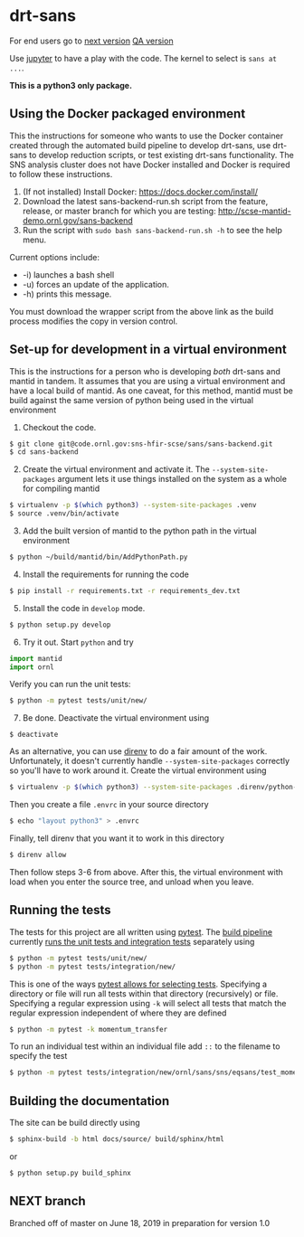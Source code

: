 drt-sans
========

For end users go to [next version](http://scse-sans-demo.ornl.gov/)
[QA version](http://scse-ui.ornl.gov:8080/)

Use [jupyter](https://jupyter.sns.gov/) to have a play with the
code. The kernel to select is `sans at ...`.


**This is a python3 only package.**

Using the Docker packaged environment
-------------------------------------

This the instructions for someone who wants to use the Docker container
created through the automated build pipeline to develop drt-sans, use
drt-sans to develop reduction scripts, or test existing drt-sans
functionality. The SNS analysis cluster does not have Docker installed
and Docker is required to follow these instructions.

1. (If not installed) Install Docker: https://docs.docker.com/install/
2. Download the latest sans-backend-run.sh script from the feature, release, or master branch for which you are testing: http://scse-mantid-demo.ornl.gov/sans-backend
3. Run the script with `sudo bash sans-backend-run.sh -h` to see the help menu.

Current options include:
* -i) launches a bash shell
* -u) forces an update of the application.
* -h) prints this message.

You must download the wrapper script from the above link as the build process modifies the copy in version control.

Set-up for development in a virtual environment
-----------------------------------------------

This is the instructions for a person who is developing *both*
drt-sans and mantid in tandem. It assumes that you are using a virtual
environment and have a local build of mantid. As one caveat, for this
method, mantid must be build against the same version of python being
used in the virtual environment

1. Checkout the code.

```sh
$ git clone git@code.ornl.gov:sns-hfir-scse/sans/sans-backend.git
$ cd sans-backend
```

2. Create the virtual environment and activate it. The
   `--system-site-packages` argument lets it use things installed on
   the system as a whole for compiling mantid
```sh
$ virtualenv -p $(which python3) --system-site-packages .venv
$ source .venv/bin/activate
```

3. Add the built version of mantid to the python path in the virtual
   environment
```sh
$ python ~/build/mantid/bin/AddPythonPath.py
```

4. Install the requirements for running the code
```sh
$ pip install -r requirements.txt -r requirements_dev.txt
```

5. Install the code in `develop` mode.
```sh
$ python setup.py develop
```

6. Try it out. Start `python` and try
```python
import mantid
import ornl
```
Verify you can run the unit tests:
```sh
$ python -m pytest tests/unit/new/
```

7. Be done. Deactivate the virtual environment using
```
$ deactivate
```

As an alternative, you can use [direnv](https://direnv.net) to do a
fair amount of the work. Unfortunately, it doesn't currently handle
`--system-site-packages` correctly so you'll have to work around
it. Create the virtual environment using
```sh
$ virtualenv -p $(which python3) --system-site-packages .direnv/python-$(python3 -c "import platform as p;print(p.python_version())")
```
Then you create a file `.envrc` in your source directory
```sh
$ echo "layout python3" > .envrc
```
Finally, tell direnv that you want it to work in this directory
```sh
$ direnv allow
```
Then follow steps 3-6 from above. After this, the virtual environment
with load when you enter the source tree, and unload when you leave.

Running the tests
-----------------

The tests for this project are all written using [pytest](https://docs.pytest.org/en/latest).
The [build pipeline](https://code.ornl.gov/sns-hfir-scse/sans/sans-backend/blob/next/.gitlab-ci.yml) currently [runs the unit tests and integration tests](https://code.ornl.gov/sns-hfir-scse/sans/sans-backend/blob/next/test_job.sh) separately using
```sh
$ python -m pytest tests/unit/new/
$ python -m pytest tests/integration/new/
```
This is one of the ways [pytest allows for selecting tests](https://docs.pytest.org/en/latest/usage.html#specifying-tests-selecting-tests).
Specifying a directory or file will run all tests within that directory (recursively) or file.
Specifying a regular expression using `-k` will select all tests that match the regular expression independent of where they are defined
```sh
$ python -m pytest -k momentum_transfer
```
To run an individual test within an individual file add `::` to the filename to specify the test
```sh
$ python -m pytest tests/integration/new/ornl/sans/sns/eqsans/test_momentum_transfer.py::test_api
```

Building the documentation
--------------------------

The site can be build directly using
```sh
$ sphinx-build -b html docs/source/ build/sphinx/html
```
or
```sh
$ python setup.py build_sphinx
```

NEXT branch
-----------

Branched off of master on June 18, 2019 in preparation for version 1.0
